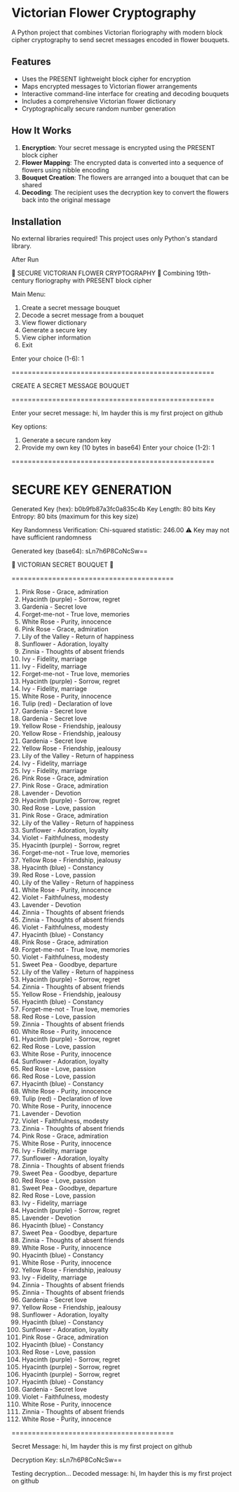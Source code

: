 # Victorian Flower Cryptography

A Python project that combines Victorian floriography with modern block cipher cryptography to send secret messages encoded in flower bouquets.

## Features

- Uses the PRESENT lightweight block cipher for encryption
- Maps encrypted messages to Victorian flower arrangements
- Interactive command-line interface for creating and decoding bouquets
- Includes a comprehensive Victorian flower dictionary
- Cryptographically secure random number generation

## How It Works

1. **Encryption**: Your secret message is encrypted using the PRESENT block cipher
2. **Flower Mapping**: The encrypted data is converted into a sequence of flowers using nibble encoding
3. **Bouquet Creation**: The flowers are arranged into a bouquet that can be shared
4. **Decoding**: The recipient uses the decryption key to convert the flowers back into the original message

## Installation

No external libraries required! This project uses only Python's standard library.

After Run 




🔐 SECURE VICTORIAN FLOWER CRYPTOGRAPHY 🔐
Combining 19th-century floriography with PRESENT block cipher


Main Menu:
1. Create a secret message bouquet
2. Decode a secret message from a bouquet
3. View flower dictionary
4. Generate a secure key
5. View cipher information
6. Exit

Enter your choice (1-6): 1

==================================================

CREATE A SECRET MESSAGE BOUQUET

==================================================


Enter your secret message: hi, Im hayder this is my first project on github

Key options:
1. Generate a secure random key
2. Provide my own key (10 bytes in base64)
Enter your choice (1-2): 1

==================================================

SECURE KEY GENERATION
==================================================

Generated Key (hex): b0b9fb87a3fc0a835c4b
Key Length: 80 bits
Key Entropy: 80 bits (maximum for this key size)

Key Randomness Verification:
Chi-squared statistic: 246.00
⚠ Key may not have sufficient randomness

Generated key (base64): sLn7h6P8CoNcSw==

🌸 VICTORIAN SECRET BOUQUET 🌸

========================================

1. Pink Rose - Grace, admiration
2. Hyacinth (purple) - Sorrow, regret
3. Gardenia - Secret love
4. Forget-me-not - True love, memories
5. White Rose - Purity, innocence
6. Pink Rose - Grace, admiration
7. Lily of the Valley - Return of happiness
8. Sunflower - Adoration, loyalty
9. Zinnia - Thoughts of absent friends
10. Ivy - Fidelity, marriage
11. Ivy - Fidelity, marriage
12. Forget-me-not - True love, memories
13. Hyacinth (purple) - Sorrow, regret
14. Ivy - Fidelity, marriage
15. White Rose - Purity, innocence
16. Tulip (red) - Declaration of love
17. Gardenia - Secret love
18. Gardenia - Secret love
19. Yellow Rose - Friendship, jealousy
20. Yellow Rose - Friendship, jealousy
21. Gardenia - Secret love
22. Yellow Rose - Friendship, jealousy
23. Lily of the Valley - Return of happiness
24. Ivy - Fidelity, marriage
25. Ivy - Fidelity, marriage
26. Pink Rose - Grace, admiration
27. Pink Rose - Grace, admiration
28. Lavender - Devotion
29. Hyacinth (purple) - Sorrow, regret
30. Red Rose - Love, passion
31. Pink Rose - Grace, admiration
32. Lily of the Valley - Return of happiness
33. Sunflower - Adoration, loyalty
34. Violet - Faithfulness, modesty
35. Hyacinth (purple) - Sorrow, regret
36. Forget-me-not - True love, memories
37. Yellow Rose - Friendship, jealousy
38. Hyacinth (blue) - Constancy
39. Red Rose - Love, passion
40. Lily of the Valley - Return of happiness
41. White Rose - Purity, innocence
42. Violet - Faithfulness, modesty
43. Lavender - Devotion
44. Zinnia - Thoughts of absent friends
45. Zinnia - Thoughts of absent friends
46. Violet - Faithfulness, modesty
47. Hyacinth (blue) - Constancy
48. Pink Rose - Grace, admiration
49. Forget-me-not - True love, memories
50. Violet - Faithfulness, modesty
51. Sweet Pea - Goodbye, departure
52. Lily of the Valley - Return of happiness
53. Hyacinth (purple) - Sorrow, regret
54. Zinnia - Thoughts of absent friends
55. Yellow Rose - Friendship, jealousy
56. Hyacinth (blue) - Constancy
57. Forget-me-not - True love, memories
58. Red Rose - Love, passion
59. Zinnia - Thoughts of absent friends
60. White Rose - Purity, innocence
61. Hyacinth (purple) - Sorrow, regret
62. Red Rose - Love, passion
63. White Rose - Purity, innocence
64. Sunflower - Adoration, loyalty
65. Red Rose - Love, passion
66. Red Rose - Love, passion
67. Hyacinth (blue) - Constancy
68. White Rose - Purity, innocence
69. Tulip (red) - Declaration of love
70. White Rose - Purity, innocence
71. Lavender - Devotion
72. Violet - Faithfulness, modesty
73. Zinnia - Thoughts of absent friends
74. Pink Rose - Grace, admiration
75. White Rose - Purity, innocence
76. Ivy - Fidelity, marriage
77. Sunflower - Adoration, loyalty
78. Zinnia - Thoughts of absent friends
79. Sweet Pea - Goodbye, departure
80. Red Rose - Love, passion
81. Sweet Pea - Goodbye, departure
82. Red Rose - Love, passion
83. Ivy - Fidelity, marriage
84. Hyacinth (purple) - Sorrow, regret
85. Lavender - Devotion
86. Hyacinth (blue) - Constancy
87. Sweet Pea - Goodbye, departure
88. Zinnia - Thoughts of absent friends
89. White Rose - Purity, innocence
90. Hyacinth (blue) - Constancy
91. White Rose - Purity, innocence
92. Yellow Rose - Friendship, jealousy
93. Ivy - Fidelity, marriage
94. Zinnia - Thoughts of absent friends
95. Zinnia - Thoughts of absent friends
96. Gardenia - Secret love
97. Yellow Rose - Friendship, jealousy
98. Sunflower - Adoration, loyalty
99. Hyacinth (blue) - Constancy
100. Sunflower - Adoration, loyalty
101. Pink Rose - Grace, admiration
102. Hyacinth (blue) - Constancy
103. Red Rose - Love, passion
104. Hyacinth (purple) - Sorrow, regret
105. Hyacinth (purple) - Sorrow, regret
106. Hyacinth (purple) - Sorrow, regret
107. Hyacinth (blue) - Constancy
108. Gardenia - Secret love
109. Violet - Faithfulness, modesty
110. White Rose - Purity, innocence
111. Zinnia - Thoughts of absent friends
112. White Rose - Purity, innocence

========================================


Secret Message: hi, Im hayder this is my first project on github


Decryption Key: sLn7h6P8CoNcSw==

Testing decryption...
Decoded message: hi, Im hayder this is my first project on github
